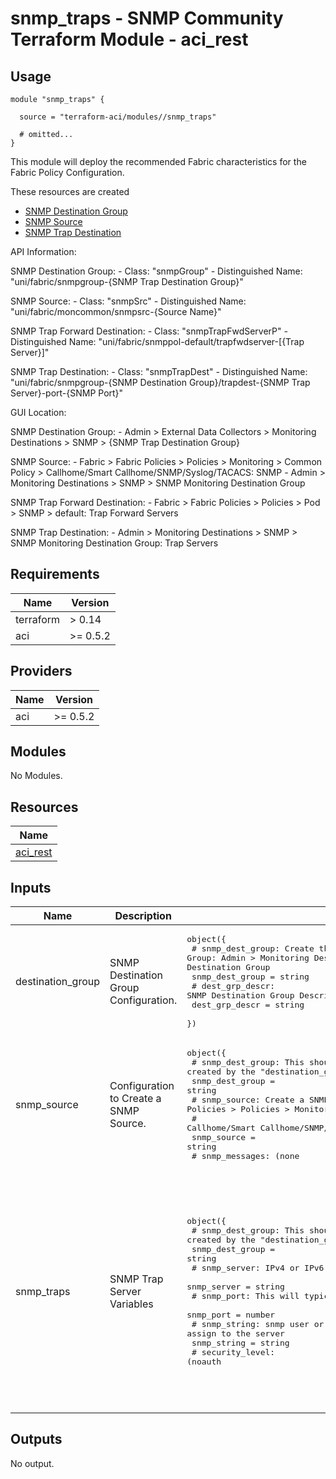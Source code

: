 # snmp_traps - SNMP Community Terraform Module - aci_rest

## Usage

```hcl
module "snmp_traps" {

  source = "terraform-aci/modules//snmp_traps"

  # omitted...
}
```

This module will deploy the recommended Fabric characteristics for the Fabric Policy Configuration.

These resources are created

* [SNMP Destination Group](https://registry.terraform.io/providers/CiscoDevNet/aci/latest/docs/resources/rest)
* [SNMP Source](https://registry.terraform.io/providers/CiscoDevNet/aci/latest/docs/resources/rest)
* [SNMP Trap Destination](https://registry.terraform.io/providers/CiscoDevNet/aci/latest/docs/resources/rest)

API Information:

SNMP Destination Group:
*-* Class: "snmpGroup"
*-* Distinguished Name: "uni/fabric/snmpgroup-{SNMP Trap Destination Group}"

SNMP Source:
*-* Class: "snmpSrc"
*-* Distinguished Name: "uni/fabric/moncommon/snmpsrc-{Source Name}"

SNMP Trap Forward Destination:
*-* Class: "snmpTrapFwdServerP"
*-* Distinguished Name: "uni/fabric/snmppol-default/trapfwdserver-[{Trap Server}]"

SNMP Trap Destination:
*-* Class: "snmpTrapDest"
*-* Distinguished Name: "uni/fabric/snmpgroup-{SNMP Destination Group}/trapdest-{SNMP Trap Server}-port-{SNMP Port}"

GUI Location:

SNMP Destination Group:
*-* Admin > External Data Collectors > Monitoring Destinations > SNMP > {SNMP Trap Destination Group}

SNMP Source:
*-* Fabric > Fabric Policies > Policies > Monitoring > Common Policy > Callhome/Smart Callhome/SNMP/Syslog/TACACS: SNMP
*-* Admin > Monitoring Destinations > SNMP > SNMP Monitoring Destination Group

SNMP Trap Forward Destination:
*-* Fabric > Fabric Policies > Policies > Pod > SNMP > default: Trap Forward Servers

SNMP Trap Destination:
*-* Admin > Monitoring Destinations > SNMP > SNMP Monitoring Destination Group: Trap Servers

<!-- BEGINNING OF PRE-COMMIT-TERRAFORM DOCS HOOK -->
## Requirements

| Name | Version |
|------|---------|
| terraform | > 0.14 |
| aci | >= 0.5.2 |

## Providers

| Name | Version |
|------|---------|
| aci | >= 0.5.2 |

## Modules

No Modules.

## Resources

| Name |
|------|
| [aci_rest](https://registry.terraform.io/providers/ciscodevnet/aci/0.5.2/docs/resources/rest) |

## Inputs

| Name | Description | Type | Default | Required |
|------|-------------|------|---------|:--------:|
| destination\_group | SNMP Destination Group Configuration. | <pre>object({<br>    # snmp_dest_group: Create the SNMP Destination Group: Admin > Monitoring Destinations > SNMP > SNMP Monitoring Destination Group<br>    snmp_dest_group = string<br>    # dest_grp_descr: SNMP Destination Group Description.<br>    dest_grp_descr = string<br>  })</pre> | n/a | yes |
| snmp\_source | Configuration to Create a SNMP Source. | <pre>object({<br>    # snmp_dest_group: This should have already been created by the "destination_group" configuration.<br>    snmp_dest_group = string<br>    # snmp_source: Create a SNMP Source under Fabric > Fabric Policies > Policies > Monitoring > Common Policy > <br>    #              Callhome/Smart Callhome/SNMP/Syslog/TACACS: SNMP<br>    snmp_source = string<br>    # snmp_messages: (none|all|audit|events|faults|session).  Best Practice; recommendation, 'audit,events,faults'.<br>    #                APIC default is 'all'.  Which Message Types to include with the SNMP Source.<br>    snmp_messages = string<br>  })</pre> | n/a | yes |
| snmp\_traps | SNMP Trap Server Variables | <pre>object({<br>    # snmp_dest_group: This should have already been created by the "destination_group" configuration.<br>    snmp_dest_group = string<br>    # snmp_server: IPv4 or IPv6 Address for the SNMP Server<br>    snmp_server = string<br>    # snmp_port: This will typically be 162.<br>    snmp_port = number<br>    # snmp_string: snmp user or snmp community to assign to the server<br>    snmp_string = string<br>    # security_level: (noauth|auth|priv)<br>    #                 auth - Authentication and no privacy<br>    #                 noauth - No authentication and no privacy - default for v1 and v2c<br>    #                 priv - Authentication and privacy<br>    security_level = string<br>    # snmp_version: (v1|v2c|v3).  v3 for snmp users and v1 or v2c for communities.<br>    snmp_version = string<br>    # mgmt: Either inb or oob (inb|oob)<br>    mgmt = string<br>    # epg: EPG contained within the Management Domain Specified above.  Typically "default"<br>    epg = string<br>  })</pre> | n/a | yes |

## Outputs

No output.
<!-- END OF PRE-COMMIT-TERRAFORM DOCS HOOK -->